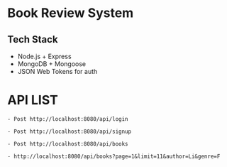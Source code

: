 # Book Review System

## Tech Stack
- Node.js + Express
- MongoDB + Mongoose
- JSON Web Tokens for auth


# API LIST
    - Post http://localhost:8080/api/login

    - Post http://localhost:8080/api/signup
   
    - Post http://localhost:8080/api/books

    - http://localhost:8080/api/books?page=1&limit=11&author=Li&genre=F
